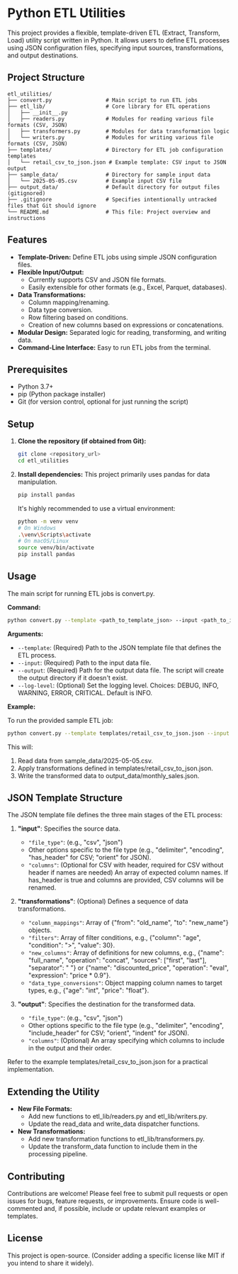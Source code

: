 # Python ETL Utilities

This project provides a flexible, template-driven ETL (Extract, Transform, Load) utility script written in Python. It allows users to define ETL processes using JSON configuration files, specifying input sources, transformations, and output destinations.

## Project Structure

```
etl_utilities/
├── convert.py                 # Main script to run ETL jobs
├── etl_lib/                   # Core library for ETL operations
│   ├── __init__.py
│   ├── readers.py             # Modules for reading various file formats (CSV, JSON)
│   ├── transformers.py        # Modules for data transformation logic
│   └── writers.py             # Modules for writing various file formats (CSV, JSON)
├── templates/                 # Directory for ETL job configuration templates
│   └── retail_csv_to_json.json # Example template: CSV input to JSON output
├── sample_data/               # Directory for sample input data
│   └── 2025-05-05.csv         # Example input CSV file
├── output_data/               # Default directory for output files (gitignored)
├── .gitignore                 # Specifies intentionally untracked files that Git should ignore
└── README.md                  # This file: Project overview and instructions
```

## Features

* **Template-Driven:** Define ETL jobs using simple JSON configuration files.
* **Flexible Input/Output:**
    * Currently supports CSV and JSON file formats.
    * Easily extensible for other formats (e.g., Excel, Parquet, databases).
* **Data Transformations:**
    * Column mapping/renaming.
    * Data type conversion.
    * Row filtering based on conditions.
    * Creation of new columns based on expressions or concatenations.
* **Modular Design:** Separated logic for reading, transforming, and writing data.
* **Command-Line Interface:** Easy to run ETL jobs from the terminal.

## Prerequisites

* Python 3.7+
* pip (Python package installer)
* Git (for version control, optional for just running the script)

## Setup

1. **Clone the repository (if obtained from Git):**
   ```bash
   git clone <repository_url>
   cd etl_utilities
   ```

2. **Install dependencies:**
   This project primarily uses pandas for data manipulation.
   ```bash
   pip install pandas
   ```
   It's highly recommended to use a virtual environment:
   ```bash
   python -m venv venv
   # On Windows
   .\venv\Scripts\activate
   # On macOS/Linux
   source venv/bin/activate
   pip install pandas
   ```

## Usage

The main script for running ETL jobs is convert.py.

**Command:**

```bash
python convert.py --template <path_to_template_json> --input <path_to_input_file> --output <path_for_output_file> [--log-level <LEVEL>]
```

**Arguments:**

* `--template`: (Required) Path to the JSON template file that defines the ETL process.
* `--input`: (Required) Path to the input data file.
* `--output`: (Required) Path for the output data file. The script will create the output directory if it doesn't exist.
* `--log-level`: (Optional) Set the logging level. Choices: DEBUG, INFO, WARNING, ERROR, CRITICAL. Default is INFO.

**Example:**

To run the provided sample ETL job:

```bash
python convert.py --template templates/retail_csv_to_json.json --input sample_data/2025-05-05.csv --output output_data/monthly_sales.json
```

This will:
1. Read data from sample_data/2025-05-05.csv.
2. Apply transformations defined in templates/retail_csv_to_json.json.
3. Write the transformed data to output_data/monthly_sales.json.

## JSON Template Structure

The JSON template file defines the three main stages of the ETL process:

1. **"input"**: Specifies the source data.
   * `"file_type"`: (e.g., "csv", "json")
   * Other options specific to the file type (e.g., "delimiter", "encoding", "has_header" for CSV; "orient" for JSON).
   * `"columns"`: (Optional for CSV with header, required for CSV without header if names are needed) An array of expected column names. If has_header is true and columns are provided, CSV columns will be renamed.

2. **"transformations"**: (Optional) Defines a sequence of data transformations.
   * `"column_mappings"`: Array of {"from": "old_name", "to": "new_name"} objects.
   * `"filters"`: Array of filter conditions, e.g., {"column": "age", "condition": ">", "value": 30}.
   * `"new_columns"`: Array of definitions for new columns, e.g., {"name": "full_name", "operation": "concat", "sources": ["first", "last"], "separator": " "} or {"name": "discounted_price", "operation": "eval", "expression": "price * 0.9"}.
   * `"data_type_conversions"`: Object mapping column names to target types, e.g., {"age": "int", "price": "float"}.

3. **"output"**: Specifies the destination for the transformed data.
   * `"file_type"`: (e.g., "csv", "json")
   * Other options specific to the file type (e.g., "delimiter", "encoding", "include_header" for CSV; "orient", "indent" for JSON).
   * `"columns"`: (Optional) An array specifying which columns to include in the output and their order.

Refer to the example templates/retail_csv_to_json.json for a practical implementation.

## Extending the Utility

* **New File Formats:**
    * Add new functions to etl_lib/readers.py and etl_lib/writers.py.
    * Update the read_data and write_data dispatcher functions.
* **New Transformations:**
    * Add new transformation functions to etl_lib/transformers.py.
    * Update the transform_data function to include them in the processing pipeline.

## Contributing

Contributions are welcome! Please feel free to submit pull requests or open issues for bugs, feature requests, or improvements.
Ensure code is well-commented and, if possible, include or update relevant examples or templates.

## License

This project is open-source. (Consider adding a specific license like MIT if you intend to share it widely).
